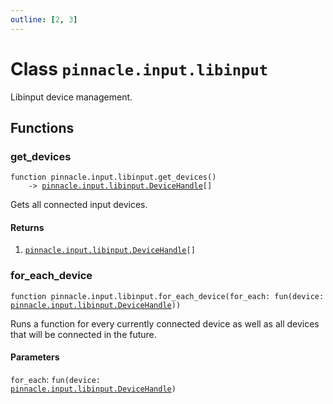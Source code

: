```yaml
---
outline: [2, 3]
---
```


# Class `pinnacle.input.libinput`


Libinput device management.



## Functions

### <Badge type="function" text="function" /> get_devices

<div class="language-lua"><pre><code>function pinnacle.input.libinput.get_devices()
    -> <a href="/lua-reference/0.1.0/classes/pinnacle.input.libinput.DeviceHandle">pinnacle.input.libinput.DeviceHandle</a>[]</code></pre></div>

Gets all connected input devices.




#### Returns

1. <code><a href="/lua-reference/0.1.0/classes/pinnacle.input.libinput.DeviceHandle">pinnacle.input.libinput.DeviceHandle</a>[]</code>




### <Badge type="function" text="function" /> for_each_device

<div class="language-lua"><pre><code>function pinnacle.input.libinput.for_each_device(for_each: fun(device: <a href="/lua-reference/0.1.0/classes/pinnacle.input.libinput.DeviceHandle">pinnacle.input.libinput.DeviceHandle</a>))</code></pre></div>

Runs a function for every currently connected device as well as
all devices that will be connected in the future.


#### Parameters

`for_each`: <code>fun(device: <a href="/lua-reference/0.1.0/classes/pinnacle.input.libinput.DeviceHandle">pinnacle.input.libinput.DeviceHandle</a>)</code>





